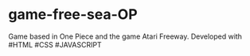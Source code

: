 # game-free-sea-OP
Game based in One Piece and the game Atari Freeway. Developed with #HTML #CSS #JAVASCRIPT
